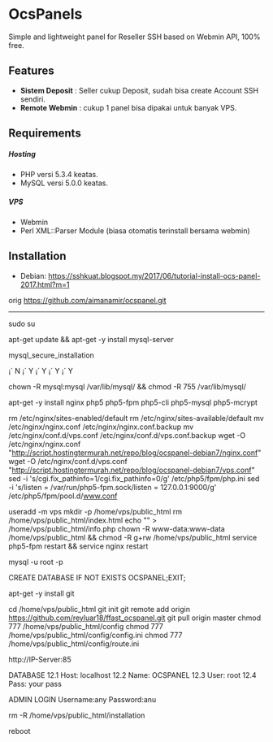 OcsPanels
=========
Simple and lightweight panel for Reseller SSH based on Webmin API, 100% free.

Features
-------
* **Sistem Deposit** : Seller cukup Deposit, sudah bisa create Account SSH sendiri.
* **Remote Webmin** : cukup 1 panel bisa dipakai untuk banyak VPS.

Requirements
---------

##### Hosting
* PHP versi 5.3.4 keatas.
* MySQL versi 5.0.0 keatas.

##### VPS
* Webmin
* Perl XML::Parser Module (biasa otomatis terinstall bersama webmin)

Installation
------------
* Debian: https://sshkuat.blogspot.my/2017/06/tutorial-install-ocs-panel-2017.html?m=1

orig
https://github.com/aimanamir/ocspanel.git

-----

sudo su

apt-get update && apt-get -y install mysql-server


mysql_secure_installation

 ¡´ N
 ¡´ Y
 ¡´ Y
 ¡´ Y
 ¡´ Y

chown -R mysql:mysql /var/lib/mysql/ && chmod -R 755 /var/lib/mysql/

apt-get -y install nginx php5 php5-fpm php5-cli php5-mysql php5-mcrypt

rm /etc/nginx/sites-enabled/default
rm /etc/nginx/sites-available/default
mv /etc/nginx/nginx.conf /etc/nginx/nginx.conf.backup
mv /etc/nginx/conf.d/vps.conf /etc/nginx/conf.d/vps.conf.backup
wget -O /etc/nginx/nginx.conf "http://script.hostingtermurah.net/repo/blog/ocspanel-debian7/nginx.conf"
wget -O /etc/nginx/conf.d/vps.conf "http://script.hostingtermurah.net/repo/blog/ocspanel-debian7/vps.conf"
sed -i 's/cgi.fix_pathinfo=1/cgi.fix_pathinfo=0/g' /etc/php5/fpm/php.ini
sed -i 's/listen = \/var\/run\/php5-fpm.sock/listen = 127.0.0.1:9000/g' /etc/php5/fpm/pool.d/www.conf

useradd -m vps
mkdir -p /home/vps/public_html
rm /home/vps/public_html/index.html
echo "<?php phpinfo() ?>" > /home/vps/public_html/info.php
chown -R www-data:www-data /home/vps/public_html && chmod -R g+rw /home/vps/public_html
service php5-fpm restart && service nginx restart

mysql -u root -p

CREATE DATABASE IF NOT EXISTS OCSPANEL;EXIT;

apt-get -y install git

cd /home/vps/public_html
git init
git remote add origin https://github.com/reyluar18/ffast_ocspanel.git
git pull origin master
chmod 777 /home/vps/public_html/config
chmod 777 /home/vps/public_html/config/config.ini
chmod 777 /home/vps/public_html/config/route.ini


http://IP-Server:85

DATABASE
12.1  Host: localhost 
12.2  Name: OCSPANEL 
12.3  User: root 
12.4  Pass: your pass

ADMIN LOGIN
Username:any
Password:anu

rm -R /home/vps/public_html/installation

reboot
